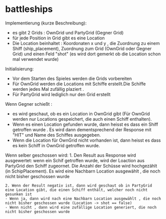 # battleships

Implementierung (kurze Beschreibung):

- es gibt 2 Grids : OwnGrid und PartyGrid (Gegner Grid)
- für jede Position in Grid gibt es eine Location 
- Die Location beinhaltet : Koordonaten x und y , die Zuordnung zu einem Shiff (ship_placement), Zuordnung zum Grid (OwnGrid oder Gegner Grid) und einen Feld "shot" (es wird dort gemerkt ob die Location schon mal verwendet wurde)

Initialisierung:
- Vor dem Starten des Spieles werden die Grids vorbereiten
- Für OwnGrid werden die Locations mit Schiffe erstellt.Die Schiffe werden jedes Mal zufällig plaziert .
- Für PartyGrid wird lediglich nur den Grid erstellt

Wenn Gegner schießt :
  - es wird geschaut, ob es ein Location in OwnGrid gibt (Für OwnGrid werden nur Locations gespeichert, die auch einen Schiff enthalten).
  - Wenn es einen Location gefunden wurde,  dann heisst es dass ein Shiff getroffen wurde . Es wird dann dementsprechend der Response mit "HIT" und Name des Schiffes ausgegeben.
  - Wenn die Location für OwnGrid nicht vorhanden ist, dann heisst es dass es kein Schiff in OwnGrid getroffen wurde.
  
  Wenn selber geschossen wird:
    1. Den Result aus Response wird ausgewertet: wenn ein Schif getroffen wurde, wird der Loaction aus PartyGrid den Schiff zugeornet. Die Anzahl der Schüsse wird hochgezählt (in SchipPlacement). 
    Es wird eine Nachbarn Location ausgewählt , die noch nicht bisher geschossen wurde
    
    2. Wenn der Result negativ ist, dann wird geschaut ob in PartyGrid eine Location gibt, die einen Schiff enthält, welcher noch nicht gesunken ist
    - Wenn ja, dann wird nach eine Nachbarn Location ausgewählt , die noch nicht bisher geschossen wurde (Location -> shot == false)
    - Wenn nicht , dann wird eine zufällige Location generiert, die noch nicht bisher geschossen wurde 
    
    
   
  
  
